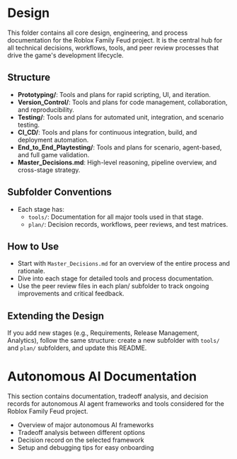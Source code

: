 # Design

This folder contains all core design, engineering, and process documentation for the Roblox Family Feud project. It is the central hub for all technical decisions, workflows, tools, and peer review processes that drive the game's development lifecycle.

## Structure
- **Prototyping/**: Tools and plans for rapid scripting, UI, and iteration.
- **Version_Control/**: Tools and plans for code management, collaboration, and reproducibility.
- **Testing/**: Tools and plans for automated unit, integration, and scenario testing.
- **CI_CD/**: Tools and plans for continuous integration, build, and deployment automation.
- **End_to_End_Playtesting/**: Tools and plans for scenario, agent-based, and full game validation.
- **Master_Decisions.md**: High-level reasoning, pipeline overview, and cross-stage strategy.

## Subfolder Conventions
- Each stage has:
  - `tools/`: Documentation for all major tools used in that stage.
  - `plan/`: Decision records, workflows, peer reviews, and test matrices.

## How to Use
- Start with `Master_Decisions.md` for an overview of the entire process and rationale.
- Dive into each stage for detailed tools and process documentation.
- Use the peer review files in each plan/ subfolder to track ongoing improvements and critical feedback.

## Extending the Design
If you add new stages (e.g., Requirements, Release Management, Analytics), follow the same structure: create a new subfolder with `tools/` and `plan/` subfolders, and update this README. 

# Autonomous AI Documentation

This section contains documentation, tradeoff analysis, and decision records for autonomous AI agent frameworks and tools considered for the Roblox Family Feud project.

- Overview of major autonomous AI frameworks
- Tradeoff analysis between different options
- Decision record on the selected framework
- Setup and debugging tips for easy onboarding 
